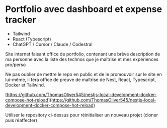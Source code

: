# Portfolio avec dashboard et expense tracker

- Tailwind
- React (Typescript)
- ChatGPT / Cursor / Claude / Codestral

Site internet faisant office de portfolio, contenant une brève description de ma personne avec la liste des technos que je maîtrise et mes expériences pro/perso

Ne pas oublier de mettre le repo en public et de le promouvoir sur le site en lui-même, il fera office de preuve de maîtrise de Nest, React, Typescript, Docker et Tailwind.

[https://github.com/ThomasOliver545/nestjs-local-development-docker-compose-hot-reload](https://github.com/ThomasOliver545/nestjs-local-development-docker-compose-hot-reload)

Utiliser le repository ci-dessus pour réinitialiser un nouveau projet (cloner puis réaffecter)
